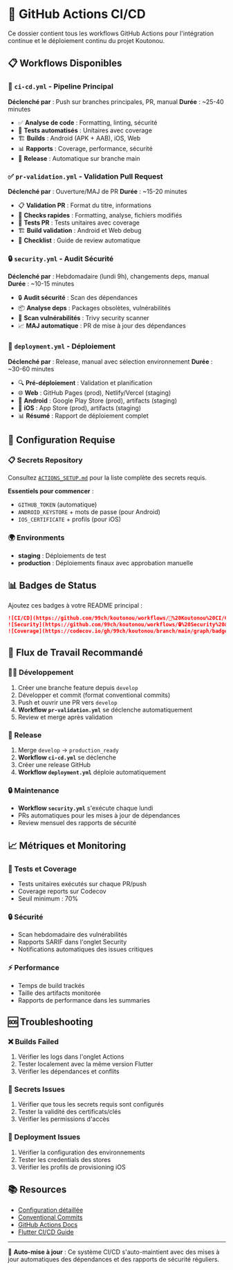 # 🚀 GitHub Actions CI/CD

Ce dossier contient tous les workflows GitHub Actions pour l'intégration continue et le déploiement continu du projet Koutonou.

## 📋 Workflows Disponibles

### 🔄 `ci-cd.yml` - Pipeline Principal

**Déclenché par** : Push sur branches principales, PR, manual
**Durée** : ~25-40 minutes

- ✅ **Analyse de code** : Formatting, linting, sécurité
- 🧪 **Tests automatisés** : Unitaires avec coverage
- 🏗️ **Builds** : Android (APK + AAB), iOS, Web
- 📊 **Rapports** : Coverage, performance, sécurité
- 🚀 **Release** : Automatique sur branche main

### ✅ `pr-validation.yml` - Validation Pull Request

**Déclenché par** : Ouverture/MAJ de PR
**Durée** : ~15-20 minutes

- 📋 **Validation PR** : Format du titre, informations
- 🚀 **Checks rapides** : Formatting, analyse, fichiers modifiés
- 🧪 **Tests PR** : Tests unitaires avec coverage
- 🏗️ **Build validation** : Android et Web debug
- 📝 **Checklist** : Guide de review automatique

### 🔒 `security.yml` - Audit Sécurité

**Déclenché par** : Hebdomadaire (lundi 9h), changements deps, manual
**Durée** : ~10-15 minutes

- 🔒 **Audit sécurité** : Scan des dépendances
- 📦 **Analyse deps** : Packages obsolètes, vulnérabilités
- 🚨 **Scan vulnérabilités** : Trivy security scanner
- 📈 **MAJ automatique** : PR de mise à jour des dépendances

### 🚀 `deployment.yml` - Déploiement

**Déclenché par** : Release, manual avec sélection environnement
**Durée** : ~30-60 minutes

- 🔍 **Pré-déploiement** : Validation et planification
- 🌐 **Web** : GitHub Pages (prod), Netlify/Vercel (staging)
- 🤖 **Android** : Google Play Store (prod), artifacts (staging)
- 🍎 **iOS** : App Store (prod), artifacts (staging)
- 📊 **Résumé** : Rapport de déploiement complet

## 🔧 Configuration Requise

### 📋 Secrets Repository

Consultez [`ACTIONS_SETUP.md`](./ACTIONS_SETUP.md) pour la liste complète des secrets requis.

**Essentiels pour commencer** :

- `GITHUB_TOKEN` (automatique)
- `ANDROID_KEYSTORE` + mots de passe (pour Android)
- `IOS_CERTIFICATE` + profils (pour iOS)

### 🌍 Environments

- **staging** : Déploiements de test
- **production** : Déploiements finaux avec approbation manuelle

## 📊 Badges de Status

Ajoutez ces badges à votre README principal :

```markdown
![CI/CD](https://github.com/99ch/koutonou/workflows/🚀%20Koutonou%20CI/CD%20Pipeline/badge.svg)
![Security](https://github.com/99ch/koutonou/workflows/🔒%20Security%20&%20Dependencies/badge.svg)
![Coverage](https://codecov.io/gh/99ch/koutonou/branch/main/graph/badge.svg)
```

## 🔄 Flux de Travail Recommandé

### 👨‍💻 Développement

1. Créer une branche feature depuis `develop`
2. Développer et commit (format conventional commits)
3. Push et ouvrir une PR vers `develop`
4. **Workflow `pr-validation.yml`** se déclenche automatiquement
5. Review et merge après validation

### 🚀 Release

1. Merge `develop` → `production_ready`
2. **Workflow `ci-cd.yml`** se déclenche
3. Créer une release GitHub
4. **Workflow `deployment.yml`** déploie automatiquement

### 🔒 Maintenance

- **Workflow `security.yml`** s'exécute chaque lundi
- PRs automatiques pour les mises à jour de dépendances
- Review mensuel des rapports de sécurité

## 📈 Métriques et Monitoring

### 🧪 Tests et Coverage

- Tests unitaires exécutés sur chaque PR/push
- Coverage reports sur Codecov
- Seuil minimum : 70%

### 🔒 Sécurité

- Scan hebdomadaire des vulnérabilités
- Rapports SARIF dans l'onglet Security
- Notifications automatiques des issues critiques

### ⚡ Performance

- Temps de build trackés
- Taille des artifacts monitorée
- Rapports de performance dans les summaries

## 🆘 Troubleshooting

### ❌ Builds Failed

1. Vérifier les logs dans l'onglet Actions
2. Tester localement avec la même version Flutter
3. Vérifier les dépendances et conflits

### 🔐 Secrets Issues

1. Vérifier que tous les secrets requis sont configurés
2. Tester la validité des certificats/clés
3. Vérifier les permissions d'accès

### 🚀 Deployment Issues

1. Vérifier la configuration des environnements
2. Tester les credentials des stores
3. Vérifier les profils de provisioning iOS

## 📚 Resources

- [Configuration détaillée](./ACTIONS_SETUP.md)
- [Conventional Commits](https://conventionalcommits.org/)
- [GitHub Actions Docs](https://docs.github.com/en/actions)
- [Flutter CI/CD Guide](https://docs.flutter.dev/deployment/cd)

---

🔄 **Auto-mise à jour** : Ce système CI/CD s'auto-maintient avec des mises à jour automatiques des dépendances et des rapports de sécurité réguliers.
